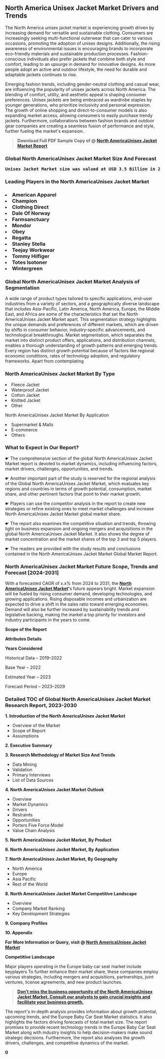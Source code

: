 <p><h2>North America Unisex Jacket Market Drivers and Trends</h2><p>The North America unisex jacket market is experiencing growth driven by increasing demand for versatile and sustainable clothing. Consumers are increasingly seeking multi-functional outerwear that can cater to various occasions, promoting the adoption of unisex designs. Additionally, the rising awareness of environmental issues is encouraging brands to incorporate eco-friendly materials and sustainable production processes. Fashion-conscious individuals also prefer jackets that combine both style and comfort, leading to an upsurge in demand for innovative designs. As more people adopt an active and outdoor lifestyle, the need for durable and adaptable jackets continues to rise.</p><p>Emerging fashion trends, including gender-neutral clothing and casual wear, are influencing the popularity of unisex jackets across North America. The blending of comfort, utility, and aesthetic appeal is shaping consumer preferences. Unisex jackets are being embraced as wardrobe staples by younger generations, who prioritize inclusivity and personal expression. The growth of online shopping and direct-to-consumer models is also expanding market access, allowing consumers to easily purchase trendy jackets. Furthermore, collaborations between fashion brands and outdoor gear companies are creating a seamless fusion of performance and style, further fueling the market's expansion.</p></p><blockquote id="" class=""><strong>Download Full PDF Sample Copy of @&nbsp;<a href="https://www.verifiedmarketreports.com/download-sample/?rid=677976&utm_source=GitHub-Jan&utm_medium=280" target="_blank">North AmericaUnisex Jacket Market Report</a>&nbsp;&nbsp;</strong></blockquote><h3 id="" class=""><strong>Global&nbsp;North AmericaUnisex Jacket Market Size And Forecast</strong></h3><pre class="reader-text-block__code-block"><strong>Unisex Jacket Market size was valued at USD 3.5 Billion in 2022 and is projected to reach USD 6.8 Billion by 2030, growing at a CAGR of 8.7% from 2024 to 2030.</strong></pre><h3 id="" class="">Leading Players in the&nbsp;North AmericaUnisex Jacket Market</h3><h3 class=""></Li><Li>American Apparel</Li><Li> Champion</Li><Li> Clothing Direct</Li><Li> Dale Of Norway</Li><Li> Farmsanctuary</Li><Li> Mondor</Li><Li> Obey</Li><Li> Regatta</Li><Li> Stanley Stella</Li><Li> Teejay Workwear</Li><Li> Tommy Hilfiger</Li><Li> Totes Isotoner</Li><Li> Wintergreen</h3><h3 id="" class="">Global&nbsp;North AmericaUnisex Jacket Market Analysis of Segmentation</h3><p id="" class="">A wide range of product types tailored to specific applications, end-user industries from a variety of sectors, and a geographically diverse landscape that includes Asia-Pacific, Latin America, North America, Europe, the Middle East, and Africa are some of the characteristics that set the North AmericaUnisex Jacket Market apart. This segmentation strategy highlights the unique demands and preferences of different markets, which are driven by shifts in consumer behavior, industry-specific advancements, and technological breakthroughs. Market segmentation, which separates the market into distinct product offers, applications, and distribution channels, enables a thorough understanding of growth patterns and emerging trends. Every region has distinct growth potential because of factors like regional economic conditions, rates of technology adoption, and regulatory frameworks. Apart from contemplating</p><h3 id="" class="">North AmericaUnisex Jacket Market&nbsp;By Type</h3><p></Li><Li>Fleece Jacket</Li><Li> Waterproof Jacket</Li><Li> Cotton Jacket</Li><Li> Knitted Jacket</Li><Li> Other</p><div class="" data-test-id=""><p>North AmericaUnisex Jacket Market&nbsp;By Application</p></div><p class=""></Li><Li>Supermarket & Malls</Li><Li> E-commerce</Li><Li> Others</p><div class="" data-test-id=""><h3><span class="">What to Expect in Our Report?</span></h3></div><div class="" data-test-id=""><p><span class="">☛ The comprehensive section of the global North AmericaUnisex Jacket Market report is devoted to market dynamics, including influencing factors, market drivers, challenges, opportunities, and trends.</span></p></div><div class="" data-test-id=""><p><span class="">☛ Another important part of the study is reserved for the regional analysis of the Global North AmericaUnisex Jacket Market, which evaluates key regions and countries in terms of growth potential, consumption, market share, and other pertinent factors that point to their market growth.</span></p></div><div class="" data-test-id=""><p><span class="">☛ Players can use the competitor analysis in the report to create new strategies or refine existing ones to meet market challenges and increase North AmericaUnisex Jacket Market global market share.</span></p></div><div class="" data-test-id=""><p><span class="">☛ The report also examines the competitive situation and trends, throwing light on business expansion and ongoing mergers and acquisitions in the global North AmericaUnisex Jacket Market. It also shows the degree of market concentration and the market shares of the top 3 and top 5 players.</span></p></div><div class="" data-test-id=""><p><span class="">☛ The readers are provided with the study results and conclusions contained in the North AmericaUnisex Jacket Market Global Market Report.</span></p></div><div class="" data-test-id=""><h3><span class="">North AmericaUnisex Jacket Market Future Scope, Trends and Forecast [2024-2031]</span></h3></div><div class="" data-test-id=""><p><span class="">With a forecasted CAGR of x.x% from 2024 to 2031, the <strong><a href="https://www.verifiedmarketreports.com/download-sample/?rid=677976&utm_source=GitHub-Jan&utm_medium=280" target="_blank">North AmericaUnisex Jacket Market</a>'</strong>s future appears bright. Market expansion will be fueled by rising consumer demand, developing technologies, and growing applications. Rising disposable incomes and urbanization are expected to drive a shift in the sales ratio toward emerging economies. Demand will also be further increased by sustainability trends and legislative backing, making the market a top priority for investors and industry participants in the years to come.</span></p><p id="ember66" class="ember-view reader-text-block__paragraph"><strong>Scope of the Report</strong></p><p id="ember67" class="ember-view reader-text-block__paragraph"><strong>Attributes Details</strong></p><p id="ember68" class="ember-view reader-text-block__paragraph"><strong>Years Considered</strong></p><p id="ember69" class="ember-view reader-text-block__paragraph">Historical Data &ndash; 2019&ndash;2022</p><p id="ember70" class="ember-view reader-text-block__paragraph">Base Year &ndash; 2022</p><p id="ember71" class="ember-view reader-text-block__paragraph">Estimated Year &ndash; 2023</p><p id="ember72" class="ember-view reader-text-block__paragraph">Forecast Period &ndash; 2023&ndash;2029</p></div><h3 id="" class="">Detailed TOC of Global North AmericaUnisex Jacket Market Research Report, 2023-2030</h3><p id="" class=""><strong>1. Introduction of the North AmericaUnisex Jacket Market</strong></p><ul><li>Overview of the Market</li><li>Scope of Report</li><li>Assumptions</li></ul><p id="" class=""><strong>2. Executive Summary</strong></p><p id="" class=""><strong>3. Research Methodology of Market Size And Trends</strong></p><ul><li>Data Mining</li><li>Validation</li><li>Primary Interviews</li><li>List of Data Sources</li></ul><p id="" class=""><strong>4. North AmericaUnisex Jacket Market Outlook</strong></p><ul><li>Overview</li><li>Market Dynamics</li><li>Drivers</li><li>Restraints</li><li>Opportunities</li><li>Porters Five Force Model</li><li>Value Chain Analysis</li></ul><p id="" class=""><strong>5. North AmericaUnisex Jacket Market, By Product</strong></p><p id="" class=""><strong>6. North AmericaUnisex Jacket Market, By Application</strong></p><p id="" class=""><strong>7. North AmericaUnisex Jacket Market, By Geography</strong></p><ul><li>North America</li><li>Europe</li><li>Asia Pacific</li><li>Rest of the World</li></ul><p id="" class=""><strong>8. North AmericaUnisex Jacket Market Competitive Landscape</strong></p><ul><li>Overview</li><li>Company Market Ranking</li><li>Key Development Strategies</li></ul><p id="" class=""><strong>9. Company Profiles</strong></p><p id="" class=""><strong>10. Appendix</strong></p><p><strong>For More Information or Query, visit&nbsp;@ <a href="https://www.verifiedmarketreports.com/product/unisex-jacket-market/" target="_blank">North AmericaUnisex Jacket Market</a></strong></p><p id="ember61" class="ember-view reader-text-block__paragraph"><strong>Competitive Landscape</strong></p><p id="ember62" class="ember-view reader-text-block__paragraph">Major players operating in the Europe baby car seat market include keyplayers To further enhance their market share, these companies employ various strategies, including mergers and acquisitions, partnerships, joint ventures, license agreements, and new product launches.</p><blockquote id="ember63" class="ember-view reader-text-block__blockquote"><strong><a href="https://www.verifiedmarketreports.com/download-sample/?rid=677976&utm_source=GitHub-Jan&utm_medium=280" target="_blank">Don&rsquo;t miss the business opportunity of the North AmericaUnisex Jacket Market. Consult our analysts to gain crucial insights and facilitate your business growth.</a></strong></blockquote><p id="ember64" class="ember-view reader-text-block__paragraph">The report's in-depth analysis provides information about growth potential, upcoming trends, and the Europe Baby Car Seat Market statistics. It also highlights the factors driving forecasts of total market size. The report promises to provide recent technology trends in the Europe Baby Car Seat Market along with industry insights to help decision-makers make sound strategic decisions. Furthermore, the report also analyses the growth drivers, challenges, and competitive dynamics of the market.</p><p class="ember-view reader-text-block__paragraph"><strong>0</strong></p>
